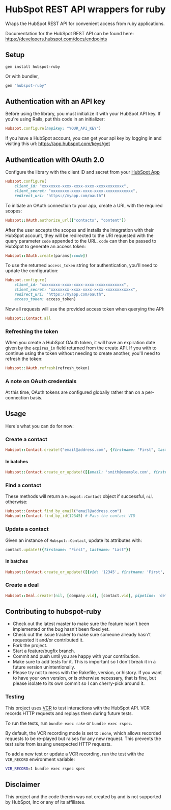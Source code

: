 # HubSpot REST API wrappers for ruby

Wraps the HubSpot REST API for convenient access from ruby applications.

Documentation for the HubSpot REST API can be found here: https://developers.hubspot.com/docs/endpoints

## Setup

    gem install hubspot-ruby

Or with bundler,

```ruby
gem "hubspot-ruby"
```

## Authentication with an API key

Before using the library, you must initialize it with your HubSpot API key. If you're using Rails, put this code in an initializer:

```ruby
Hubspot.configure(hapikey: "YOUR_API_KEY")
```

If you have a HubSpot account, you can get your api key by logging in and visiting this url: https://app.hubspot.com/keys/get

## Authentication with OAuth 2.0

Configure the library with the client ID and secret from your [HubSpot App](https://developers.hubspot.com/docs/faq/how-do-i-create-an-app-in-hubspot)

```ruby
Hubspot.configure(
    client_id: "xxxxxxxx-xxxx-xxxx-xxxx-xxxxxxxxxxxx",
    client_secret: "xxxxxxxx-xxxx-xxxx-xxxx-xxxxxxxxxxxx",
    redirect_uri: "https://myapp.com/oauth")
```

To initiate an OAuth connection to your app, create a URL with the required scopes:

```ruby
Hubspot::OAuth.authorize_url(["contacts", "content"])
```

After the user accepts the scopes and installs the integration with their HubSpot account, they will be redirected to the URI requested with the query parameter `code` appended to the URL. `code` can then be passed to HubSpot to generate an access token:

```ruby
Hubspot::OAuth.create(params[:code])
```

To use the returned `access_token` string for authentication, you'll need to update the configuration:

```ruby
Hubspot.configure(
    client_id: "xxxxxxxx-xxxx-xxxx-xxxx-xxxxxxxxxxxx",
    client_secret: "xxxxxxxx-xxxx-xxxx-xxxx-xxxxxxxxxxxx",
    redirect_uri: "https://myapp.com/oauth",
    access_token: access_token)
```

Now all requests will use the provided access token when querying the API:

```ruby
Hubspot::Contact.all
```

### Refreshing the token

When you create a HubSpot OAuth token, it will have an expiration date given by the `expires_in` field returned from the create API. If you with to continue using the token without needing to create another, you'll need to refresh the token:

```ruby
Hubspot::OAuth.refresh(refresh_token)
```

### A note on OAuth credentials

At this time, OAuth tokens are configured globally rather than on a per-connection basis.

## Usage

Here's what you can do for now:

### Create a contact

```ruby
Hubspot::Contact.create!("email@address.com", {firstname: "First", lastname: "Last"})
```

#### In batches

```ruby
Hubspot::Contact.create_or_update!([{email: 'smith@example.com', firstname: 'First', lastname: 'Last'}])
```

### Find a contact

These methods will return a `Hubspot::Contact` object if successful, `nil` otherwise:

```ruby
Hubspot::Contact.find_by_email("email@address.com")
Hubspot::Contact.find_by_id(12345) # Pass the contact VID
```

### Update a contact

Given an instance of `Hubspot::Contact`, update its attributes with:

```ruby
contact.update!({firstname: "First", lastname: "Last"})
```

#### In batches

```ruby
Hubspot::Contact.create_or_update!([{vid: '12345', firstname: 'First', lastname: 'Last'}])
```

### Create a deal

```ruby
Hubspot::Deal.create!(nil, [company.vid], [contact.vid], pipeline: 'default', dealstage: 'initial_contact')
```

## Contributing to hubspot-ruby

* Check out the latest master to make sure the feature hasn't been implemented or the bug hasn't been fixed yet.
* Check out the issue tracker to make sure someone already hasn't requested it and/or contributed it.
* Fork the project.
* Start a feature/bugfix branch.
* Commit and push until you are happy with your contribution.
* Make sure to add tests for it. This is important so I don't break it in a future version unintentionally.
* Please try not to mess with the Rakefile, version, or history. If you want to have your own version, or is otherwise necessary, that is fine, but please isolate to its own commit so I can cherry-pick around it.

### Testing

This project uses [VCR] to test interactions with the HubSpot API.
VCR records HTTP requests and replays them during future tests.

To run the tests, run `bundle exec rake` or `bundle exec rspec`.

By default, the VCR recording mode is set to `:none`, which allows recorded
requests to be re-played but raises for any new request. This prevents the test
suite from issuing unexpected HTTP requests.

To add a new test or update a VCR recording, run the test with the `VCR_RECORD`
environment variable:

```sh
VCR_RECORD=1 bundle exec rspec spec
```

[VCR]: https://github.com/vcr/vcr

## Disclaimer

This project and the code therein was not created by and is not supported by HubSpot, Inc or any of its affiliates.

